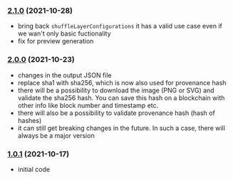 ### [2.1.0](https://github.com/juliancwirko/create-harold-app/releases/tag/v2.1.0) (2021-10-28)
- bring back `shuffleLayerConfigurations` it has a valid use case even if we wan't only basic fuctionality
- fix for preview generation

### [2.0.0](https://github.com/juliancwirko/create-harold-app/releases/tag/v2.0.0) (2021-10-23)
- changes in the output JSON file
- replace sha1 with sha256, which is now also used for provenance hash
- there will be a possibility to download the image (PNG or SVG) and validate the sha256 hash. You can save this hash on a blockchain with other info like block number and timestamp etc.
- there will also be a possibility to validate provenance hash (hash of hashes)
- it can still get breaking changes in the future. In such a case, there will always be a major version

### [1.0.1](https://github.com/juliancwirko/create-harold-app/releases/tag/v1.0.1) (2021-10-17)
- initial code
